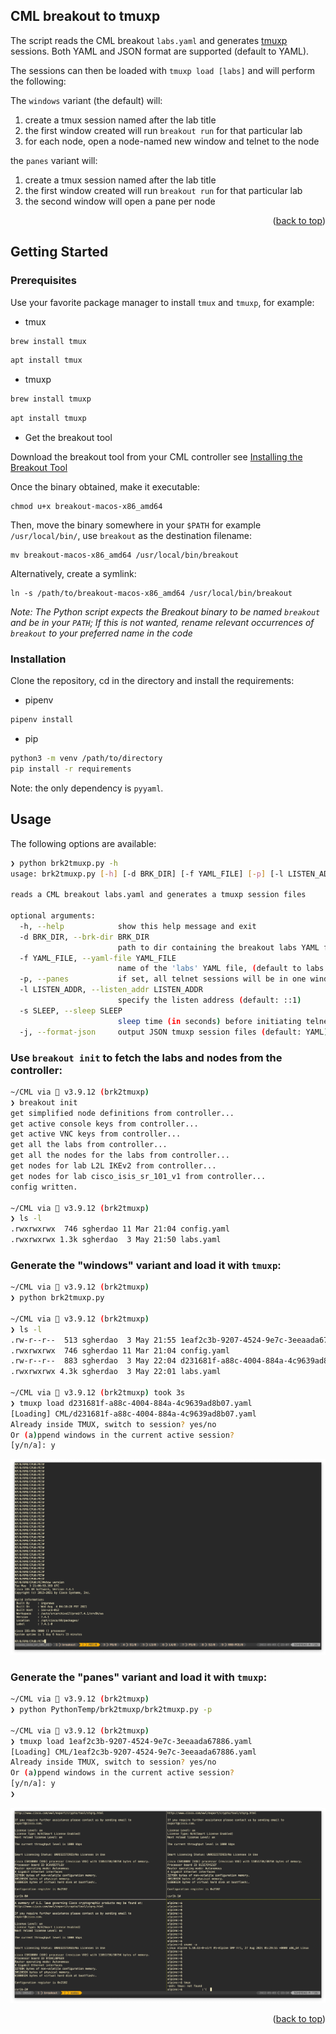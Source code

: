 ## CML breakout to tmuxp

The script reads the CML breakout `labs.yaml` and generates [tmuxp](https://github.com/tmux-python/tmuxp) sessions.
Both YAML and JSON format are supported (default to YAML).

The sessions can then be loaded with `tmuxp load [labs]` and will perform the following:

The `windows` variant (the default) will:

1. create a tmux session named after the lab title
2. the first window created will run `breakout run` for that particular lab
3. for each node, open a node-named new window and telnet to the node

the `panes` variant will:

1. create a tmux session named after the lab title
2. the first window created will run `breakout run` for that particular lab
3. the second window will open a pane per node

<p align="right">(<a href="#top">back to top</a>)</p>

## Getting Started

### Prerequisites

Use your favorite package manager to install `tmux` and `tmuxp`, for example:

- tmux

```sh
brew install tmux
```

```sh
apt install tmux
```

- tmuxp

```sh
brew install tmuxp
```

```sh
apt install tmuxp
```

- Get the breakout tool

Download the breakout tool from your CML controller see [Installing the Breakout Tool](https://developer.cisco.com/docs/modeling-labs/#!installing-breakout-tool)

Once the binary obtained, make it executable:

```
chmod u+x breakout-macos-x86_amd64
```

Then, move the binary somewhere in your `$PATH` for example `/usr/local/bin/`, use `breakout` as the destination filename:

```
mv breakout-macos-x86_amd64 /usr/local/bin/breakout
```

Alternatively, create a symlink:

```
ln -s /path/to/breakout-macos-x86_amd64 /usr/local/bin/breakout
```

_Note: The Python script expects the Breakout binary to be named `breakout` and be in your `PATH`; If this is not wanted, rename relevant occurrences of `breakout` to your preferred name in the code_

### Installation

Clone the repository, cd in the directory and install the requirements:

- pipenv

```sh
pipenv install
```

- pip

```sh
python3 -m venv /path/to/directory
pip install -r requirements
```

Note: the only dependency is `pyyaml`.

## Usage

The following options are available:

```sh
❯ python brk2tmuxp.py -h
usage: brk2tmuxp.py [-h] [-d BRK_DIR] [-f YAML_FILE] [-p] [-l LISTEN_ADDR] [-s SLEEP] [-j]

reads a CML breakout labs.yaml and generates a tmuxp session files

optional arguments:
  -h, --help            show this help message and exit
  -d BRK_DIR, --brk-dir BRK_DIR
                        path to dir containing the breakout labs YAML files (default:: current directory)
  -f YAML_FILE, --yaml-file YAML_FILE
                        name of the 'labs' YAML file, (default to labs.yaml)
  -p, --panes           if set, all telnet sessions will be in one window (default: each telnet session has its own window)
  -l LISTEN_ADDR, --listen_addr LISTEN_ADDR
                        specify the listen address (default: ::1)
  -s SLEEP, --sleep SLEEP
                        sleep time (in seconds) before initiating telnet session (default: 3)
  -j, --format-json     output JSON tmuxp session files (default: YAML)
```

### Use `breakout init` to fetch the labs and nodes from the controller:

```sh
~/CML via 🐍 v3.9.12 (brk2tmuxp)
❯ breakout init
get simplified node definitions from controller...
get active console keys from controller...
get active VNC keys from controller...
get all the labs from controller...
get all the nodes for the labs from controller...
get nodes for lab L2L IKEv2 from controller...
get nodes for lab cisco_isis_sr_101_v1 from controller...
config written.

~/CML via 🐍 v3.9.12 (brk2tmuxp)
❯ ls -l
.rwxrwxrwx  746 sgherdao 11 Mar 21:04 config.yaml
.rwxrwxrwx 1.3k sgherdao  3 May 21:50 labs.yaml
```

### Generate the "windows" variant and load it with `tmuxp`:

```sh
~/CML via 🐍 v3.9.12 (brk2tmuxp)
❯ python brk2tmuxp.py

~/CML via 🐍 v3.9.12 (brk2tmuxp)
❯ ls -l
.rw-r--r--  513 sgherdao  3 May 21:55 1eaf2c3b-9207-4524-9e7c-3eeaada67886.yaml
.rwxrwxrwx  746 sgherdao 11 Mar 21:04 config.yaml
.rw-r--r--  883 sgherdao  3 May 22:04 d231681f-a88c-4004-884a-4c9639ad8b07.yaml
.rwxrwxrwx 4.3k sgherdao  3 May 22:01 labs.yaml

~/CML via 🐍 v3.9.12 (brk2tmuxp) took 3s
❯ tmuxp load d231681f-a88c-4004-884a-4c9639ad8b07.yaml
[Loading] CML/d231681f-a88c-4004-884a-4c9639ad8b07.yaml
Already inside TMUX, switch to session? yes/no
Or (a)ppend windows in the current active session?
[y/n/a]: y
```

![windows-01](windows-01.jpg)

### Generate the "panes" variant and load it with `tmuxp`:

```sh
~/CML via 🐍 v3.9.12 (brk2tmuxp)
❯ python PythonTemp/brk2tmuxp/brk2tmuxp.py -p

~/CML via 🐍 v3.9.12 (brk2tmuxp)
❯ tmuxp load 1eaf2c3b-9207-4524-9e7c-3eeaada67886.yaml
[Loading] CML/1eaf2c3b-9207-4524-9e7c-3eeaada67886.yaml
Already inside TMUX, switch to session? yes/no
Or (a)ppend windows in the current active session?
[y/n/a]: y
❯
```

![panes-01](panes-01.jpg)

<p align="right">(<a href="#top">back to top</a>)</p>
